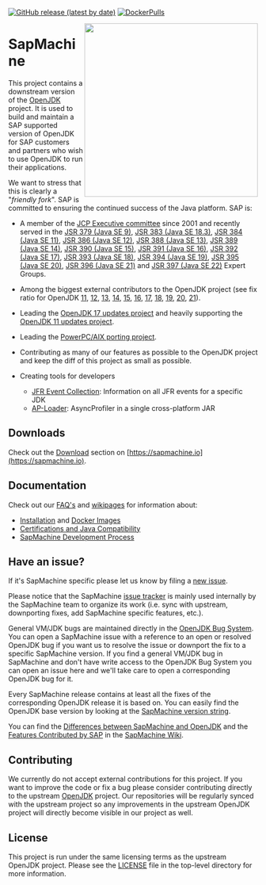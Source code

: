 [![GitHub release (latest by date)](https://img.shields.io/github/downloads/sap/sapmachine/latest/total?label=Downloads%20of%20Latest%20Release)](https://sap.github.io/SapMachine/#download) [![DockerPulls](https://img.shields.io/docker/pulls/_/sapmachine?label=Docker%20Pulls)](https://hub.docker.com/_/sapmachine)

<img align="right" width=350 src="https://sap.github.io/SapMachine/assets/images/logo_circular.svg">

# [](#SapMachine) SapMachine
This project contains a downstream version of the [OpenJDK](http://openjdk.java.net/) project. It is used to build and maintain a SAP supported version of OpenJDK for SAP customers and partners who wish to use OpenJDK to run their applications.

We want to stress that this is clearly a "*friendly fork*". SAP is committed to ensuring the continued success of the Java platform. SAP is: 

* A member of the [JCP Executive committee](https://jcp.org/en/participation/committee) since 2001 and recently served in the [JSR 379 (Java SE 9)](https://www.jcp.org/en/jsr/detail?id=379), [JSR 383 (Java SE 18.3)](https://www.jcp.org/en/jsr/detail?id=383), [JSR 384 (Java SE 11)](https://www.jcp.org/en/jsr/detail?id=384), [JSR 386 (Java SE 12)](https://www.jcp.org/en/jsr/detail?id=386), [JSR 388 (Java SE 13)](https://www.jcp.org/en/jsr/detail?id=388), [JSR 389 (Java SE 14)](https://www.jcp.org/en/jsr/detail?id=389), [JSR 390 (Java SE 15)](https://www.jcp.org/en/jsr/detail?id=390), [JSR 391 (Java SE 16)](https://www.jcp.org/en/jsr/detail?id=391), [JSR 392 (Java SE 17)](https://www.jcp.org/en/jsr/detail?id=392), [JSR 393 (Java SE 18)](https://www.jcp.org/en/jsr/detail?id=393), [JSR 394 (Java SE 19)](https://www.jcp.org/en/jsr/detail?id=394), [JSR 395 (Java SE 20)](https://www.jcp.org/en/jsr/detail?id=395), [JSR 396 (Java SE 21)](https://www.jcp.org/en/jsr/detail?id=396) and [JSR 397 (Java SE 22)](https://www.jcp.org/en/jsr/detail?id=397) Expert Groups.

* Among the biggest external contributors to the OpenJDK project (see fix ratio for OpenJDK [11](https://blogs.oracle.com/java-platform-group/building-jdk-11-together), [12](https://blogs.oracle.com/java-platform-group/the-arrival-of-java-12), [13](https://blogs.oracle.com/java-platform-group/the-arrival-of-java-13), [14](https://blogs.oracle.com/java-platform-group/the-arrival-of-java-14), [15](https://blogs.oracle.com/java-platform-group/the-arrival-of-java-15), [16](https://inside.java/2021/03/16/the-arrival-of-java16/), [17](https://inside.java/2021/09/14/the-arrival-of-java17/), [18](https://inside.java/2022/03/22/the-arrival-of-java18/), [19](https://inside.java/2022/09/20/the-arrival-of-java-19/), [20](https://inside.java/2023/03/21/the-arrival-of-java-20/), [21](https://inside.java/2023/09/19/the-arrival-of-java-21/)).

* Leading the [OpenJDK 17 updates project](https://wiki.openjdk.java.net/display/JDKUpdates/JDK+17u) and heavily supporting the [OpenJDK 11 updates project](https://wiki.openjdk.java.net/display/JDKUpdates/JDK11u).

* Leading the [PowerPC/AIX porting project](http://openjdk.java.net/projects/ppc-aix-port/).

* Contributing as many of our features as possible to the OpenJDK project and keep the diff of this project as small as possible.

* Creating tools for developers
    * [JFR Event Collection](https://sapmachine.io/jfrevents/): Information on all JFR events for a specific JDK
    * [AP-Loader](https://github.com/jvm-profiling-tools/ap-loader): AsyncProfiler in a single cross-platform JAR


## Downloads

Check out the [Download](https://sap.github.io/SapMachine/#download) section on [https://sapmachine.io](https://sapmachine.io).

## Documentation
Check out our [FAQ's](https://github.com/SAP/SapMachine/wiki/Frequently-Asked-Questions) and [wikipages](https://github.com/SAP/SapMachine/wiki) for information about:
* [Installation](https://github.com/SAP/SapMachine/wiki/Installation) and [Docker Images](https://github.com/SAP/SapMachine/wiki/Docker-Images)
* [Certifications and Java Compatibility](https://github.com/SAP/SapMachine/wiki/Certification-and-Java-Compatibility)
* [SapMachine Development Process](https://github.com/SAP/SapMachine/wiki/SapMachine-Development-Process)

## Have an issue?
If it's SapMachine specific please let us know by filing a [new issue](https://github.com/SAP/SapMachine/issues/new).

Please notice that the SapMachine [issue tracker](https://github.com/SAP/SapMachine/issues) is mainly used internally by the SapMachine team to organize its work (i.e. sync with upstream, downporting fixes, add SapMachine specific features, etc.).

General VM/JDK bugs are maintained directly in the [OpenJDK Bug System](https://bugs.openjdk.java.net/). You can open a SapMachine issue with a reference to an open or resolved OpenJDK bug if you want us to resolve the issue or downport the fix to a specific SapMachine version. If you find a general VM/JDK bug in SapMachine and don't have write access to the OpenJDK Bug System you can open an issue here and we'll take care to open a corresponding OpenJDK bug for it.

Every SapMachine release contains at least all the fixes of the corresponding OpenJDK release it is based on. You can easily find the OpenJDK base version by looking at the [SapMachine version string](https://github.com/SAP/SapMachine/wiki/Differences-between-SapMachine-and-OpenJDK#version-numbers).

You can find the [Differences between SapMachine and OpenJDK](https://github.com/SAP/SapMachine/wiki/Differences-between-SapMachine-and-OpenJDK) and the [Features Contributed by SAP](https://github.com/SAP/SapMachine/wiki/Features-Contributed-by-SAP) in the [SapMachine Wiki](https://github.com/SAP/SapMachine/wiki).

## Contributing
We currently do not accept external contributions for this project. If you want to improve the code or fix a bug please consider contributing directly to the upstream [OpenJDK](http://openjdk.java.net/contribute/) project. Our repositories will be regularly synced with the upstream project so any improvements in the upstream OpenJDK project will directly become visible in our project as well.

## License
This project is run under the same licensing terms as the upstream OpenJDK project. Please see the [LICENSE](LICENSE) file in the top-level directory for more information.
